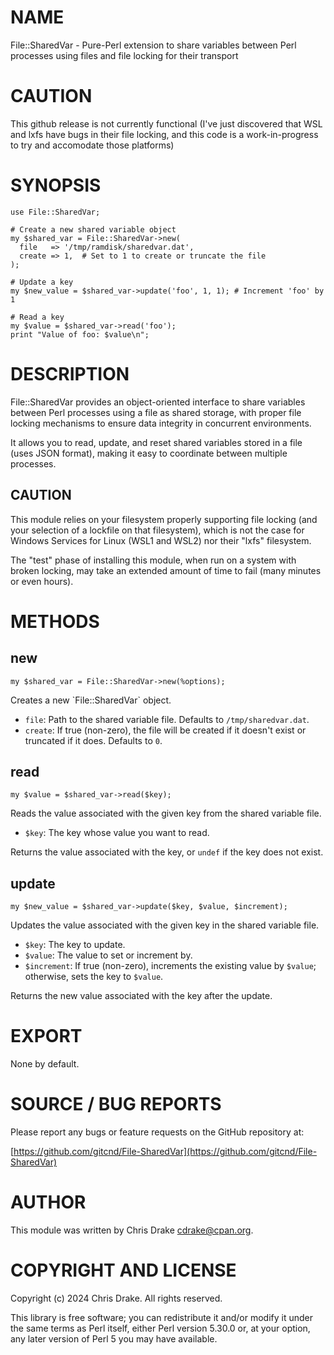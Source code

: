 # NAME

File::SharedVar - Pure-Perl extension to share variables between Perl processes using files and file locking for their transport

# CAUTION

This github release is not currently functional (I've just discovered that WSL and lxfs have bugs in their file locking, and this code is a work-in-progress to try and accomodate those platforms)

# SYNOPSIS

    use File::SharedVar;

    # Create a new shared variable object
    my $shared_var = File::SharedVar->new(
      file   => '/tmp/ramdisk/sharedvar.dat',
      create => 1,  # Set to 1 to create or truncate the file
    );

    # Update a key
    my $new_value = $shared_var->update('foo', 1, 1); # Increment 'foo' by 1

    # Read a key
    my $value = $shared_var->read('foo');
    print "Value of foo: $value\n";

# DESCRIPTION

File::SharedVar provides an object-oriented interface to share variables between Perl processes using a file as shared storage, with proper file locking mechanisms to ensure data integrity in concurrent environments.

It allows you to read, update, and reset shared variables stored in a file (uses JSON format), making it easy to coordinate between multiple processes.

## CAUTION

This module relies on your filesystem properly supporting file locking (and your selection of a lockfile on that filesystem), which is not the case for Windows Services for Linux (WSL1 and WSL2) nor their "lxfs" filesystem.

The "test" phase of installing this module, when run on a system with broken locking, may take an extended amount of time to fail (many minutes or even hours).

# METHODS

## new

    my $shared_var = File::SharedVar->new(%options);

Creates a new \`File::SharedVar\` object.

- `file`: Path to the shared variable file. Defaults to `/tmp/sharedvar.dat`.
- `create`: If true (non-zero), the file will be created if it doesn't exist or truncated if it does. Defaults to `0`.

## read

    my $value = $shared_var->read($key);

Reads the value associated with the given key from the shared variable file.

- `$key`: The key whose value you want to read.

Returns the value associated with the key, or `undef` if the key does not exist.

## update

    my $new_value = $shared_var->update($key, $value, $increment);

Updates the value associated with the given key in the shared variable file.

- `$key`: The key to update.
- `$value`: The value to set or increment by.
- `$increment`: If true (non-zero), increments the existing value by `$value`; otherwise, sets the key to `$value`.

Returns the new value associated with the key after the update.

# EXPORT

None by default.

# SOURCE / BUG REPORTS

Please report any bugs or feature requests on the GitHub repository at:

[https://github.com/gitcnd/File-SharedVar](https://github.com/gitcnd/File-SharedVar)

# AUTHOR

This module was written by Chris Drake <cdrake@cpan.org>.

# COPYRIGHT AND LICENSE

Copyright (c) 2024 Chris Drake. All rights reserved.

This library is free software; you can redistribute it and/or modify
it under the same terms as Perl itself, either Perl version 5.30.0 or,
at your option, any later version of Perl 5 you may have available.

